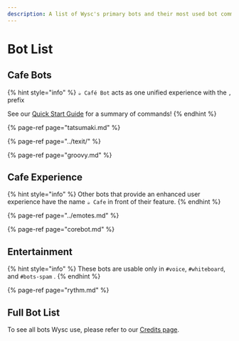 ```yaml
---
description: A list of Wysc's primary bots and their most used bot commands.
---
```


# Bot List

## Cafe Bots

{% hint style="info" %}
`☕ Café Bot` acts as one unified experience with the `,` prefix

See our [Quick Start Guide](start.md) for a summary of commands!
{% endhint %}

{% page-ref page="tatsumaki.md" %}

{% page-ref page="../texit/" %}

{% page-ref page="groovy.md" %}



## Cafe Experience

{% hint style="info" %}
Other bots that provide an enhanced user experience have the name `☕ Cafe` in front of their feature.
{% endhint %}

{% page-ref page="../emotes.md" %}

{% page-ref page="corebot.md" %}



## Entertainment

{% hint style="info" %}
These bots are usable only in `#voice`, `#whiteboard`, and `#bots-spam` .
{% endhint %}

{% page-ref page="rythm.md" %}



## Full Bot List

To see all bots Wysc use, please refer to our [Credits page](https://gitnisyl.github.io/wysc/docs/about/credits#discord-server).




